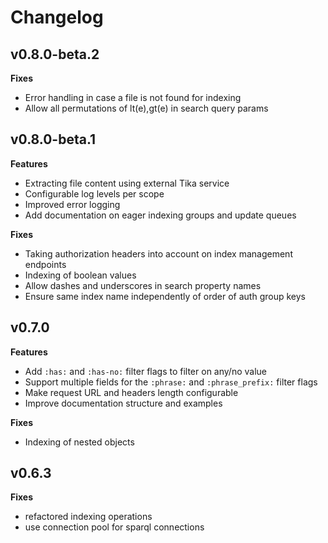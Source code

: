 # Changelog
## v0.8.0-beta.2
**Fixes**
- Error handling in case a file is not found for indexing
- Allow all permutations of lt(e),gt(e) in search query params

## v0.8.0-beta.1
**Features**
- Extracting file content using external Tika service
- Configurable log levels per scope
- Improved error logging
- Add documentation on eager indexing groups and update queues

**Fixes**
- Taking authorization headers into account on index management endpoints
- Indexing of boolean values
- Allow dashes and underscores in search property names
- Ensure same index name independently of order of auth group keys

## v0.7.0
**Features**
- Add `:has:` and `:has-no:` filter flags to filter on any/no value
- Support multiple fields for the `:phrase:` and `:phrase_prefix:` filter flags
- Make request URL and headers length configurable
- Improve documentation structure and examples

**Fixes**
- Indexing of nested objects

## v0.6.3
**Fixes**
- refactored indexing operations
- use connection pool for sparql connections

